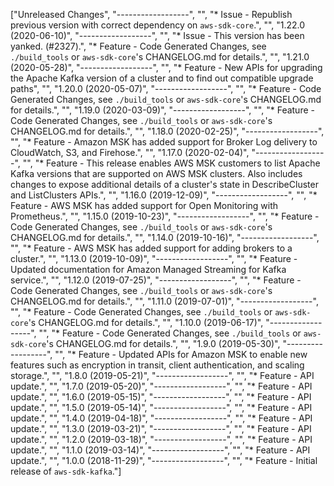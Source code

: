 ["Unreleased Changes", "------------------", "", "* Issue - Republish previous version with correct dependency on `aws-sdk-core`.", "", "1.22.0 (2020-06-10)", "------------------", "", "* Issue - This version has been yanked. (#2327).", "* Feature - Code Generated Changes, see `./build_tools` or `aws-sdk-core`'s CHANGELOG.md for details.", "", "1.21.0 (2020-05-28)", "------------------", "", "* Feature - New APIs for upgrading the Apache Kafka version of a cluster and to find out compatible upgrade paths", "", "1.20.0 (2020-05-07)", "------------------", "", "* Feature - Code Generated Changes, see `./build_tools` or `aws-sdk-core`'s CHANGELOG.md for details.", "", "1.19.0 (2020-03-09)", "------------------", "", "* Feature - Code Generated Changes, see `./build_tools` or `aws-sdk-core`'s CHANGELOG.md for details.", "", "1.18.0 (2020-02-25)", "------------------", "", "* Feature - Amazon MSK has added support for Broker Log delivery to CloudWatch, S3, and Firehose.", "", "1.17.0 (2020-02-04)", "------------------", "", "* Feature - This release enables AWS MSK customers to list Apache Kafka versions that are supported on AWS MSK clusters. Also includes changes to expose additional details of a cluster's state in DescribeCluster and ListClusters APIs.", "", "1.16.0 (2019-12-09)", "------------------", "", "* Feature - AWS MSK has added support for Open Monitoring with Prometheus.", "", "1.15.0 (2019-10-23)", "------------------", "", "* Feature - Code Generated Changes, see `./build_tools` or `aws-sdk-core`'s CHANGELOG.md for details.", "", "1.14.0 (2019-10-16)", "------------------", "", "* Feature - AWS MSK has added support for adding brokers to a cluster.", "", "1.13.0 (2019-10-09)", "------------------", "", "* Feature - Updated documentation for Amazon Managed Streaming for Kafka service.", "", "1.12.0 (2019-07-25)", "------------------", "", "* Feature - Code Generated Changes, see `./build_tools` or `aws-sdk-core`'s CHANGELOG.md for details.", "", "1.11.0 (2019-07-01)", "------------------", "", "* Feature - Code Generated Changes, see `./build_tools` or `aws-sdk-core`'s CHANGELOG.md for details.", "", "1.10.0 (2019-06-17)", "------------------", "", "* Feature - Code Generated Changes, see `./build_tools` or `aws-sdk-core`'s CHANGELOG.md for details.", "", "1.9.0 (2019-05-30)", "------------------", "", "* Feature - Updated APIs for Amazon MSK to enable new features such as encryption in transit, client authentication, and scaling storage.", "", "1.8.0 (2019-05-21)", "------------------", "", "* Feature - API update.", "", "1.7.0 (2019-05-20)", "------------------", "", "* Feature - API update.", "", "1.6.0 (2019-05-15)", "------------------", "", "* Feature - API update.", "", "1.5.0 (2019-05-14)", "------------------", "", "* Feature - API update.", "", "1.4.0 (2019-04-18)", "------------------", "", "* Feature - API update.", "", "1.3.0 (2019-03-21)", "------------------", "", "* Feature - API update.", "", "1.2.0 (2019-03-18)", "------------------", "", "* Feature - API update.", "", "1.1.0 (2019-03-14)", "------------------", "", "* Feature - API update.", "", "1.0.0 (2018-11-29)", "------------------", "", "* Feature - Initial release of `aws-sdk-kafka`."]